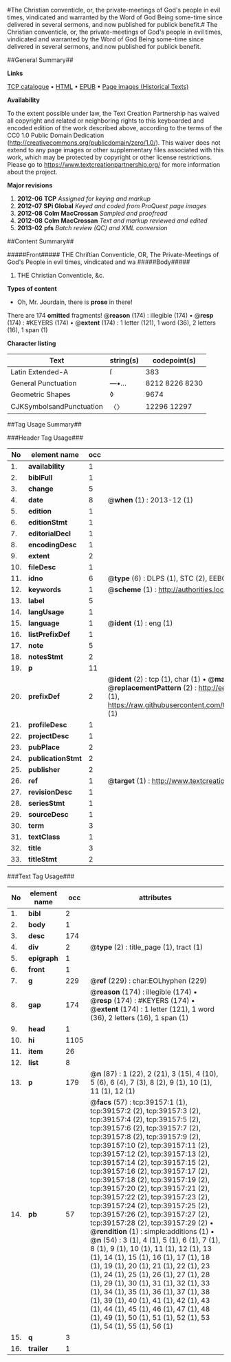 #The Christian conventicle, or, the private-meetings of God's people in evil times, vindicated and warranted by the Word of God Being some-time since delivered in several sermons, and now published for publick benefit.#
The Christian conventicle, or, the private-meetings of God's people in evil times, vindicated and warranted by the Word of God Being some-time since delivered in several sermons, and now published for publick benefit.

##General Summary##

**Links**

[TCP catalogue](http://www.ota.ox.ac.uk/tcp/)  • 
[HTML](http://tei.it.ox.ac.uk/tcp/Texts-HTML/free/A32/A32891.html)  • 
[EPUB](http://tei.it.ox.ac.uk/tcp/Texts-EPUB/free/A32/A32891.epub) • 
[Page images (Historical Texts)](https://historicaltexts.jisc.ac.uk/eebo-99834653e)

**Availability**

To the extent possible under law, the Text Creation Partnership has waived all copyright and related or neighboring rights to this keyboarded and encoded edition of the work described above, according to the terms of the CC0 1.0 Public Domain Dedication (http://creativecommons.org/publicdomain/zero/1.0/). This waiver does not extend to any page images or other supplementary files associated with this work, which may be protected by copyright or other license restrictions. Please go to https://www.textcreationpartnership.org/ for more information about the project.

**Major revisions**

1. __2012-06__ __TCP__ *Assigned for keying and markup*
1. __2012-07__ __SPi Global__ *Keyed and coded from ProQuest page images*
1. __2012-08__ __Colm MacCrossan__ *Sampled and proofread*
1. __2012-08__ __Colm MacCrossan__ *Text and markup reviewed and edited*
1. __2013-02__ __pfs__ *Batch review (QC) and XML conversion*

##Content Summary##

#####Front#####
THE Chriſtian Conventicle, OR, The Private-Meetings of God's People in evil times, vindicated and wa
#####Body#####

1. THE Christian Conventicle, &c.

**Types of content**

  * Oh, Mr. Jourdain, there is **prose** in there!

There are 174 **omitted** fragments! 
 @__reason__ (174) : illegible (174)  •  @__resp__ (174) : #KEYERS (174)  •  @__extent__ (174) : 1 letter (121), 1 word (36), 2 letters (16), 1 span (1)

**Character listing**


|Text|string(s)|codepoint(s)|
|---|---|---|
|Latin Extended-A|ſ|383|
|General Punctuation|—•…|8212 8226 8230|
|Geometric Shapes|◊|9674|
|CJKSymbolsandPunctuation|〈〉|12296 12297|

##Tag Usage Summary##

###Header Tag Usage###

|No|element name|occ|attributes|
|---|---|---|---|
|1.|__availability__|1||
|2.|__biblFull__|1||
|3.|__change__|5||
|4.|__date__|8| @__when__ (1) : 2013-12 (1)|
|5.|__edition__|1||
|6.|__editionStmt__|1||
|7.|__editorialDecl__|1||
|8.|__encodingDesc__|1||
|9.|__extent__|2||
|10.|__fileDesc__|1||
|11.|__idno__|6| @__type__ (6) : DLPS (1), STC (2), EEBO-CITATION (1), PROQUEST (1), VID (1)|
|12.|__keywords__|1| @__scheme__ (1) : http://authorities.loc.gov/ (1)|
|13.|__label__|5||
|14.|__langUsage__|1||
|15.|__language__|1| @__ident__ (1) : eng (1)|
|16.|__listPrefixDef__|1||
|17.|__note__|5||
|18.|__notesStmt__|2||
|19.|__p__|11||
|20.|__prefixDef__|2| @__ident__ (2) : tcp (1), char (1)  •  @__matchPattern__ (2) : ([0-9\-]+):([0-9IVX]+) (1), (.+) (1)  •  @__replacementPattern__ (2) : http://eebo.chadwyck.com/downloadtiff?vid=$1&page=$2 (1), https://raw.githubusercontent.com/textcreationpartnership/Texts/master/tcpchars.xml#$1 (1)|
|21.|__profileDesc__|1||
|22.|__projectDesc__|1||
|23.|__pubPlace__|2||
|24.|__publicationStmt__|2||
|25.|__publisher__|2||
|26.|__ref__|1| @__target__ (1) : http://www.textcreationpartnership.org/docs/. (1)|
|27.|__revisionDesc__|1||
|28.|__seriesStmt__|1||
|29.|__sourceDesc__|1||
|30.|__term__|3||
|31.|__textClass__|1||
|32.|__title__|3||
|33.|__titleStmt__|2||


###Text Tag Usage###

|No|element name|occ|attributes|
|---|---|---|---|
|1.|__bibl__|2||
|2.|__body__|1||
|3.|__desc__|174||
|4.|__div__|2| @__type__ (2) : title_page (1), tract (1)|
|5.|__epigraph__|1||
|6.|__front__|1||
|7.|__g__|229| @__ref__ (229) : char:EOLhyphen (229)|
|8.|__gap__|174| @__reason__ (174) : illegible (174)  •  @__resp__ (174) : #KEYERS (174)  •  @__extent__ (174) : 1 letter (121), 1 word (36), 2 letters (16), 1 span (1)|
|9.|__head__|1||
|10.|__hi__|1105||
|11.|__item__|26||
|12.|__list__|8||
|13.|__p__|179| @__n__ (87) : 1 (22), 2 (21), 3 (15), 4 (10), 5 (6), 6 (4), 7 (3), 8 (2), 9 (1), 10 (1), 11 (1), 12 (1)|
|14.|__pb__|57| @__facs__ (57) : tcp:39157:1 (1), tcp:39157:2 (2), tcp:39157:3 (2), tcp:39157:4 (2), tcp:39157:5 (2), tcp:39157:6 (2), tcp:39157:7 (2), tcp:39157:8 (2), tcp:39157:9 (2), tcp:39157:10 (2), tcp:39157:11 (2), tcp:39157:12 (2), tcp:39157:13 (2), tcp:39157:14 (2), tcp:39157:15 (2), tcp:39157:16 (2), tcp:39157:17 (2), tcp:39157:18 (2), tcp:39157:19 (2), tcp:39157:20 (2), tcp:39157:21 (2), tcp:39157:22 (2), tcp:39157:23 (2), tcp:39157:24 (2), tcp:39157:25 (2), tcp:39157:26 (2), tcp:39157:27 (2), tcp:39157:28 (2), tcp:39157:29 (2)  •  @__rendition__ (1) : simple:additions (1)  •  @__n__ (54) : 3 (1), 4 (1), 5 (1), 6 (1), 7 (1), 8 (1), 9 (1), 10 (1), 11 (1), 12 (1), 13 (1), 14 (1), 15 (1), 16 (1), 17 (1), 18 (1), 19 (1), 20 (1), 21 (1), 22 (1), 23 (1), 24 (1), 25 (1), 26 (1), 27 (1), 28 (1), 29 (1), 30 (1), 31 (1), 32 (1), 33 (1), 34 (1), 35 (1), 36 (1), 37 (1), 38 (1), 39 (1), 40 (1), 41 (1), 42 (1), 43 (1), 44 (1), 45 (1), 46 (1), 47 (1), 48 (1), 49 (1), 50 (1), 51 (1), 52 (1), 53 (1), 54 (1), 55 (1), 56 (1)|
|15.|__q__|3||
|16.|__trailer__|1||
